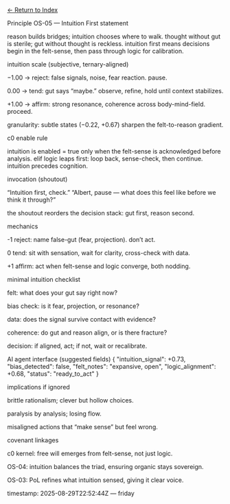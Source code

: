 [← Return to Index](/eriirfos-eng/-ternlang/blob/main/13/wiki/index.md)


Principle OS-05 — Intuition First
statement

reason builds bridges; intuition chooses where to walk. thought without gut is sterile; gut without thought is reckless. intuition first means decisions begin in the felt-sense, then pass through logic for calibration.

intuition scale (subjective, ternary-aligned)

−1.00 → reject: false signals, noise, fear reaction. pause.

0.00 → tend: gut says “maybe.” observe, refine, hold until context stabilizes.

+1.00 → affirm: strong resonance, coherence across body-mind-field. proceed.

granularity: subtle states (−0.22, +0.67) sharpen the felt-to-reason gradient.

c0 enable rule

intuition is enabled = true only when the felt-sense is acknowledged before analysis.
elif logic leaps first: loop back, sense-check, then continue. intuition precedes cognition.

invocation (shoutout)

“Intuition first, check.”
“Albert, pause — what does this feel like before we think it through?”

the shoutout reorders the decision stack: gut first, reason second.

mechanics

-1 reject: name false-gut (fear, projection). don’t act.

0 tend: sit with sensation, wait for clarity, cross-check with data.

+1 affirm: act when felt-sense and logic converge, both nodding.

minimal intuition checklist

felt: what does your gut say right now?

bias check: is it fear, projection, or resonance?

data: does the signal survive contact with evidence?

coherence: do gut and reason align, or is there fracture?

decision: if aligned, act; if not, wait or recalibrate.

AI agent interface (suggested fields)
{
  "intuition_signal": +0.73,
  "bias_detected": false,
  "felt_notes": "expansive, open",
  "logic_alignment": +0.68,
  "status": "ready_to_act"
}

implications if ignored

brittle rationalism; clever but hollow choices.

paralysis by analysis; losing flow.

misaligned actions that “make sense” but feel wrong.

covenant linkages

c0 kernel: free will emerges from felt-sense, not just logic.

OS-04: intuition balances the triad, ensuring organic stays sovereign.

OS-03: PoL refines what intuition sensed, giving it clear voice.

timestamp: 2025-08-29T22:52:44Z — friday
